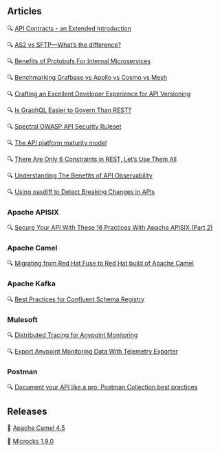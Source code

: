 ## Articles

🔍 [API Contracts - an Extended Introduction](https://docs.bump.sh/guides/api-basics/api-contracts-extended-introduction/)

🔍 [AS2 vs SFTP—What’s the difference?](https://www.jscape.com/blog/as2-vs-sftp-whats-the-difference)

🔍 [Benefits of Protobufs For Internal Microservices](https://nordicapis.com/benefits-of-protobufs-for-internal-microservices/)

🔍 [Benchmarking Grafbase vs Apollo vs Cosmo vs Mesh](https://grafbase.com/blog/benchmarking-grafbase-vs-apollo-vs-cosmo-vs-mesh)

🔍 [Crafting an Excellent Developer Experience for API Versioning](https://nordicapis.com/crafting-an-excellent-developer-experience-for-api-versioning/)

🔍 [Is GraphQL Easier to Govern Than REST?](https://nordicapis.com/is-graphql-easier-to-govern-than-rest/)

🔍 [Spectral OWASP API Security Ruleset](https://blog.stoplight.io/spectral-owasp-api-2023-security-ruleset)

🔍 [The API platform maturity model](https://tyk.io/blog/the-tyk-api-platform-maturity-model/)

🔍 [There Are Only 6 Constraints in REST, Let’s Use Them All](https://nordicapis.com/there-are-only-6-constraints-in-rest-lets-use-them-all/)

🔍 [Understanding The Benefits of API Observability](https://nordicapis.com/understanding-the-benefits-of-api-observability/)

🔍 [Using oasdiff to Detect Breaking Changes in APIs](https://nordicapis.com/using-oasdiff-to-detect-breaking-changes-in-apis/)

### Apache APISIX

🔍 [Secure Your API With These 16 Practices With Apache APISIX (Part 2)](https://dzone.com/articles/secure-your-api-with-these-16-practices-with-apach-1)

### Apache Camel

🔍 [Migrating from Red Hat Fuse to Red Hat build of Apache Camel](https://developers.redhat.com/articles/2024/03/27/migrating-red-hat-fuse-red-hat-build-apache-camel)

### Apache Kafka

🔍 [Best Practices for Confluent Schema Registry](https://www.confluent.io/blog/best-practices-for-confluent-schema-registry/)

### Mulesoft

🔍 [Distributed Tracing for Anypoint Monitoring](https://blogs.mulesoft.com/news/distributed-tracing-for-anypoint-monitoring/)

🔍 [Export Anypoint Monitoring Data With Telemetry Exporter](https://blogs.mulesoft.com/news/export-anypoint-monitoring-data-with-telemetry-exporter/)

### Postman

🔍 [Document your API like a pro: Postman Collection best practices](https://blog.postman.com/document-your-api-like-a-pro-postman-collection-best-practices/)

## Releases

🚀 [Apache Camel 4.5](https://camel.apache.org/blog/2024/03/camel45-whatsnew/)


🚀 [Microcks 1.9.0](https://microcks.io/blog/microcks-1.9.0-release/)

